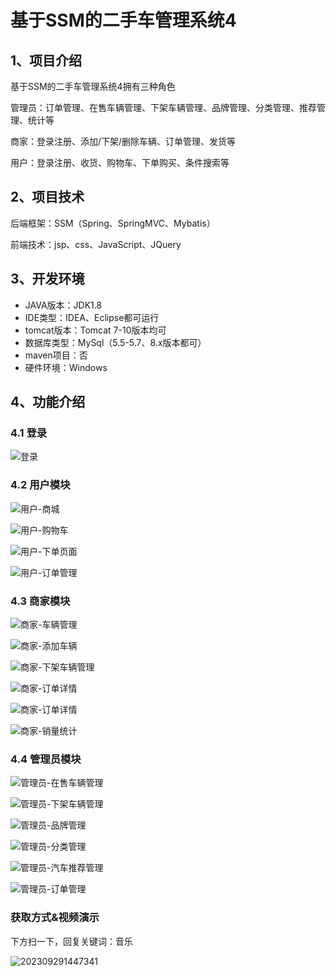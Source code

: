 # 基于SSM的二手车管理系统4

## 1、项目介绍

基于SSM的二手车管理系统4拥有三种角色

管理员：订单管理、在售车辆管理、下架车辆管理、品牌管理、分类管理、推荐管理、统计等

商家：登录注册、添加/下架/删除车辆、订单管理、发货等

用户：登录注册、收货、购物车、下单购买、条件搜索等


## 2、项目技术

后端框架：SSM（Spring、SpringMVC、Mybatis）

前端技术：jsp、css、JavaScript、JQuery

## 3、开发环境

- JAVA版本：JDK1.8
- IDE类型：IDEA、Eclipse都可运行
- tomcat版本：Tomcat 7-10版本均可
- 数据库类型：MySql（5.5-5.7、8.x版本都可） 
- maven项目：否
- 硬件环境：Windows


## 4、功能介绍

### 4.1 登录

![登录](https://s2.loli.net/2023/10/07/8ZhFHVsandORylC.jpg)

### 4.2 用户模块

![用户-商城](https://s2.loli.net/2023/10/07/tabvsi4rujQTeIP.jpg)

![用户-购物车](https://s2.loli.net/2023/10/07/L2euz7qMlQdBUWr.jpg)

![用户-下单页面](https://s2.loli.net/2023/10/07/fSBeqYPJHIwijEN.jpg)

![用户-订单管理](https://s2.loli.net/2023/10/07/GXyVbO2FRJaZQuw.jpg)

### 4.3 商家模块

![商家-车辆管理](https://s2.loli.net/2023/10/07/9kHrW4IFbqBZcE2.jpg)

![商家-添加车辆](https://s2.loli.net/2023/10/07/7jzRueZ9hbnoiYw.jpg)

![商家-下架车辆管理](https://s2.loli.net/2023/10/07/kZjQsNnXGbKRBSC.jpg)

![商家-订单详情](https://s2.loli.net/2023/10/07/IhmastLCgEeKikM.jpg)

![商家-订单详情](https://s2.loli.net/2023/10/07/IhmastLCgEeKikM.jpg)

![商家-销量统计](https://s2.loli.net/2023/10/07/9F58h34G7UdqCwY.jpg)

### 4.4 管理员模块

![管理员-在售车辆管理](https://s2.loli.net/2023/10/07/Z6KWXnjdbASJOyC.jpg)

![管理员-下架车辆管理](https://s2.loli.net/2023/10/07/KBW9rYuReHaowZJ.jpg)

![管理员-品牌管理](https://s2.loli.net/2023/10/07/CktNwf9BvOXxysa.jpg)

![管理员-分类管理](https://s2.loli.net/2023/10/07/vERxTuQmcVYs4lf.jpg)

![管理员-汽车推荐管理](https://s2.loli.net/2023/10/07/ih39lCUo8rQdWpV.jpg)

![管理员-订单管理](https://s2.loli.net/2023/10/07/TBuyQdocGExelKX.jpg)



### 获取方式&视频演示

下方扫一下，回复关键词：音乐

![202309291447341](https://s2.loli.net/2023/10/06/lxLMirNn2tyaIob.png)





